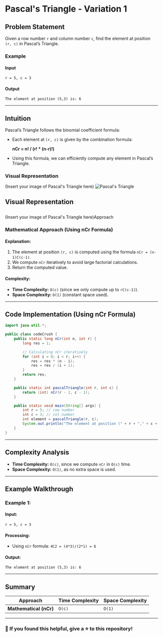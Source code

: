 # Pascal's Triangle - Variation 1

## Problem Statement

Given a row number `r` and column number `c`, find the element at position `(r, c)` in Pascal’s Triangle.

### Example

#### Input

```plaintext
r = 5, c = 3
```

#### Output

```plaintext
The element at position (5,3) is: 6
```

---

## Intuition

Pascal’s Triangle follows the binomial coefficient formula:

- Each element at `(r, c)` is given by the combination formula:

  **nCr = n! / (r! \* (n-r)!)**

- Using this formula, we can efficiently compute any element in Pascal’s Triangle.

### Visual Representation



(Insert your image of Pascal's Triangle here)
![Pascal's Triangle](https://github.com/SamadhanGh/CodeCrush/main/main/"C:\Users\sdgho\OneDrive\Pictures\Screenshots\Picture1.png")

## Visual Representation

##



(Insert your image of Pascal's Triangle here)Approach

### **Mathematical Approach (Using nCr Formula)**

#### Explanation:

1. The element at position `(r, c)` is computed using the formula `nCr = (n-1)C(c-1)`.
2. We compute `nCr` iteratively to avoid large factorial calculations.
3. Return the computed value.

#### Complexity:

- **Time Complexity:** `O(c)` (since we only compute up to `rC(c-1)`).
- **Space Complexity:** `O(1)` (constant space used).

---

## Code Implementation (Using nCr Formula)

```java
import java.util.*;

public class codeCrush {
    public static long nCr(int n, int r) {
        long res = 1;

        // Calculating nCr iteratively
        for (int i = 0; i < r; i++) {
            res = res * (n - i);
            res = res / (i + 1);
        }
        return res;
    }

    public static int pascalTriangle(int r, int c) {
        return (int) nCr(r - 1, c - 1);
    }

    public static void main(String[] args) {
        int r = 5; // row number
        int c = 3; // col number
        int element = pascalTriangle(r, c);
        System.out.println("The element at position (" + r + "," + c + ") is: " + element);
    }
}
```

---

## Complexity Analysis

- **Time Complexity:** `O(c)`, since we compute `nCr` in `O(c)` time.
- **Space Complexity:** `O(1)`, as no extra space is used.

---

## Example Walkthrough

### Example 1:

#### Input:

```plaintext
r = 5, c = 3
```

#### Processing:

- Using `nCr` formula: `4C2 = (4*3)/(2*1) = 6`

#### Output:

```plaintext
The element at position (5,3) is: 6
```

---

## Summary

| Approach               | Time Complexity | Space Complexity |
| ---------------------- | --------------- | ---------------- |
| **Mathematical (nCr)** | `O(c)`          | `O(1)`           |

---

### 🚀 If you found this helpful, give a ⭐ to this repository!

